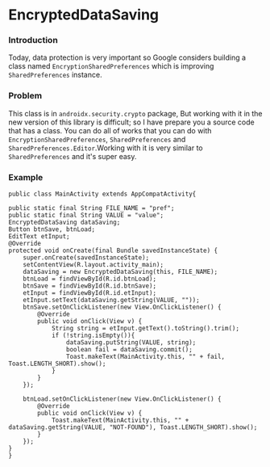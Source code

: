 # EncryptedDataSaving
### Introduction
Today, data protection is very important so Google considers building a class named `EncryptionSharedPreferences` which is improving `SharedPreferences` instance.
### Problem
This class is in `androidx.security.crypto` package, But working with it in the new version of this library is difficult; so I have prepare you a source code that has a class.
You can do all of works that you can do with `EncryptionSharedPreferences`, `SharedPreferences` and `SharedPreferences.Editor`.Working with it is very similar to `SharedPreferences` and it's super easy.
### Example

    public class MainActivity extends AppCompatActivity{

    public static final String FILE_NAME = "pref";
    public static final String VALUE = "value";
    EncryptedDataSaving dataSaving;
    Button btnSave, btnLoad;
    EditText etInput;
    @Override
    protected void onCreate(final Bundle savedInstanceState) {
        super.onCreate(savedInstanceState);
        setContentView(R.layout.activity_main);
        dataSaving = new EncryptedDataSaving(this, FILE_NAME);
        btnLoad = findViewById(R.id.btnLoad);
        btnSave = findViewById(R.id.btnSave);
        etInput = findViewById(R.id.etInput);
        etInput.setText(dataSaving.getString(VALUE, ""));
        btnSave.setOnClickListener(new View.OnClickListener() {
            @Override
            public void onClick(View v) {
                String string = etInput.getText().toString().trim();
                if (!string.isEmpty()){
                    dataSaving.putString(VALUE, string);
                    boolean fail = dataSaving.commit();
                    Toast.makeText(MainActivity.this, "" + fail, Toast.LENGTH_SHORT).show();
                }
            }
        });

        btnLoad.setOnClickListener(new View.OnClickListener() {
            @Override
            public void onClick(View v) {
                Toast.makeText(MainActivity.this, "" + dataSaving.getString(VALUE, "NOT-FOUND"), Toast.LENGTH_SHORT).show();
            }
        });
    }
    }
    
    


